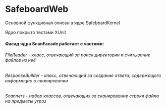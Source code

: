 # SafeboardWeb
Основной функционал описан в ядре SafeboardKernel

Ядро покрыто тестами XUnit

#### Фасад ядра ScanFacade работает с частями:
###### FileReader - класс, отвечающий за поиск директории и считывание файлов из неё
###### ResponseBuilder - класс, отвечающий за создание ответа, содержащего информацио о сканировании
###### Scanners - набор классов, отвечающих за сканирование строки файла на предметы угроз
